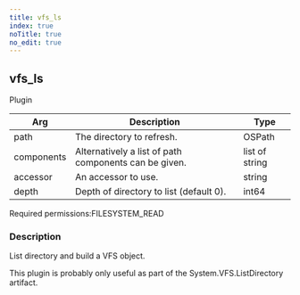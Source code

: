 ```yaml
---
title: vfs_ls
index: true
noTitle: true
no_edit: true
---
```




<div class="vql_item"></div>


## vfs_ls
<span class='vql_type label label-warning pull-right page-header'>Plugin</span>



<div class="vqlargs"></div>

Arg | Description | Type
----|-------------|-----
path|The directory to refresh.|OSPath
components|Alternatively a list of path components can be given.|list of string
accessor|An accessor to use.|string
depth|Depth of directory to list (default 0).|int64

<span class="permission_list vql_type">Required permissions:</span><span class="permission_list linkcolour label label-important">FILESYSTEM_READ</span>

### Description

List directory and build a VFS object.

This plugin is probably only useful as part of the
System.VFS.ListDirectory artifact.


